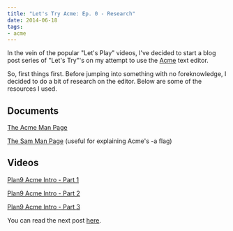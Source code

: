 ```yaml
---
title: "Let's Try Acme: Ep. 0 - Research"
date: 2014-06-18
tags: 
- acme
---
```

In the vein of the popular "Let's Play" videos, I've decided to start a blog post series of "Let's Try"'s on my attempt to use the [Acme](https://en.wikipedia.org/wiki/Acme_%28text_editor%29) text editor.
<!--more-->
So, first things first. Before jumping into something with no foreknowledge, I decided to do a bit of research on the editor. Below are some of the resources I used.

Documents
---------

[The Acme Man Page](http://cm.bell-labs.com/magic/man2html?man=acme&sect=1)

[The Sam Man Page](http://cm.bell-labs.com/magic/man2html?man=sam&sect=1) (useful for explaining Acme's -a flag)

Videos
------

[Plan9 Acme Intro - Part 1](http://www.youtube.com/watch?v=dopu3ZtdCsg)

[Plan9 Acme Intro - Part 2](http://www.youtube.com/watch?v=2vjD_B__SbQ)

[Plan9 Acme Intro - Part 3](http://www.youtube.com/watch?v=cR96WQ6OR00)


You can read the next post [here](/blog/2014/06/18/lets-try-acme-ep-1-hello/).
